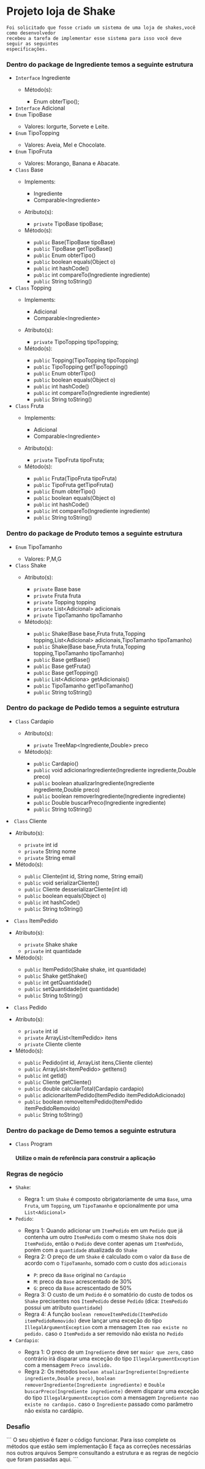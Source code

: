# Projeto loja de Shake 

```
Foi solicitado que fosse criado um sistema de uma loja de shakes,você como desenvolvedor 
recebeu a tarefa de implementar esse sistema para isso você deve seguir as seguintes 
especificações.
```

<h3>Dentro do package de Ingrediente temos a seguinte estrutura</h3>
<ul>
    <li><code>Interface</code> Ingrediente</li>
    <ul>
        <li>Método(s):</li>
        <ul>
            <li>Enum obterTipo();</li>
        </ul>
    </ul>
    <li><code>Interface</code> Adicional</li>
    <li><code>Enum</code> TipoBase</li>
    <ul>
        <li>Valores: Iorgurte, Sorvete e Leite.</li>
    </ul>
    <li><code>Enum</code> TipoTopping</li>
    <ul>
        <li>Valores: Aveia, Mel e Chocolate.</li>
    </ul>
    <li><code>Enum</code> TipoFruta</li>
    <ul>
        <li>Valores: Morango, Banana e Abacate.</li>
    </ul>
    <li><code>Class</code> Base</li>
    <ul>
        <li>Implements:</li>
        <ul>
            <li>Ingrediente</li>
            <li>Comparable&lt;Ingrediente&gt;</li>
        </ul>
    </ul>
    <ul>
        <li>Atributo(s):</li>
        <ul>
            <li><code>private</code> TipoBase tipoBase;</li>
        </ul>
        <li>Método(s):</li>
        <ul>
            <li><code>public</code> Base(TipoBase tipoBase)</li>
            <li><code>public</code> TipoBase getTipoBase()</li>
            <li><code>public</code> Enum obterTipo()</li>
            <li><code>public</code> boolean equals(Object o)</li>
            <li><code>public</code> int hashCode()</li>
            <li><code>public</code> int compareTo(Ingrediente ingrediente)</li>
            <li><code>public</code> String toString()</li>
        </ul>
        </ul>
    <li><code>Class</code> Topping</li>
    <ul>
        <li>Implements:</li>
        <ul>
            <li>Adicional</li>
            <li>Comparable&lt;Ingrediente&gt;</li>
        </ul>
    </ul>
    <ul>
        <li>Atributo(s):</li>
        <ul>
            <li><code>private</code> TipoTopping tipoTopping;</li>
        </ul>
        <li>Método(s):</li>
        <ul>
            <li><code>public</code> Topping(TipoTopping tipoTopping)</li>
            <li><code>public</code> TipoTopping getTipoTopping()</li>
            <li><code>public</code> Enum obterTipo()</li>
            <li><code>public</code> boolean equals(Object o)</li>
            <li><code>public</code> int hashCode()</li>
            <li><code>public</code> int compareTo(Ingrediente ingrediente)</li>
            <li><code>public</code> String toString()</li>
        </ul>
    </ul>
    <li><code>Class</code> Fruta</li>
    <ul>
        <li>Implements:</li>
        <ul>
            <li>Adicional</li>
            <li>Comparable&lt;Ingrediente&gt;</li>
        </ul>
    </ul>
    <ul>
        <li>Atributo(s):</li>
        <ul>
            <li><code>private</code> TipoFruta tipoFruta;</li>
        </ul>
        <li>Método(s):</li>
        <ul>
            <li><code>public</code> Fruta(TipoFruta tipoFruta)</li>
            <li><code>public</code> TipoFruta getTipoFruta()</li>
            <li><code>public</code> Enum obterTipo()</li>
            <li><code>public</code> boolean equals(Object o)</li>
            <li><code>public</code> int hashCode()</li>
            <li><code>public</code> int compareTo(Ingrediente ingrediente)</li>
            <li><code>public</code> String toString()</li>
        </ul>
    </ul>
</ul>

<h3>Dentro do package de Produto temos a seguinte estrutura</h3>
<ul>
    <li><code>Enum</code> TipoTamanho</li>
    <ul>
        <li>Valores: P,M,G</li>
    </ul>
    <li><code>Class</code> Shake</li>
    <ul>
        <li>Atributo(s):</li>
    <ul>
        <li><code>private</code> Base base</li>
        <li><code>private</code> Fruta fruta</li>
        <li><code>private</code> Topping topping</li>
        <li><code>private</code> List&lt;Adicional&gt; adicionais</li>
        <li><code>private</code> TipoTamanho tipoTamanho</li>
    </ul>
    <li>Método(s):</li>
    <ul>
         <li><code>public</code> Shake(Base base,Fruta fruta,Topping topping,List&lt;Adicional&gt; adicionais,TipoTamanho tipoTamanho)</li>
         <li><code>public</code> Shake(Base base,Fruta fruta,Topping topping,TipoTamanho tipoTamanho)</li>
         <li><code>public</code> Base getBase()</li>
         <li><code>public</code> Base getFruta()</li>
         <li><code>public</code> Base getTopping()</li>
         <li><code>public</code> List&lt;Adiciona&gt; getAdicionais()</li>
         <li><code>public</code> TipoTamanho getTipoTamanho()</li>
         <li><code>public</code> String toString()</li>
   </ul>
   </ul>
   </ul>

<h3>Dentro do package de Pedido temos a seguinte estrutura</h3>
<ul>
    <li><code>Class</code> Cardapio</li>
        <ul>
           <li>Atributo(s):</li>
        <ul>
            <li><code>private</code> TreeMap&lt;Ingrediente,Double&gt; preco</li>
    </ul>
    <li>Método(s):</li>
    <ul>
         <li><code>public</code> Cardapio()</li>
         <li><code>public</code> void adicionarIngrediente(Ingrediente ingrediente,Double preco)</li>
         <li><code>public</code> boolean atualizarIngrediente(Ingrediente ingrediente,Double preco)</li>
         <li><code>public</code> boolean removerIngrediente(Ingrediente ingrediente)</li>
         <li><code>public</code> Double buscarPreco(Ingrediente ingrediente)</li>
         <li><code>public</code> String toString()</li>
   </ul>
   </ul>
   </ul>
    <li><code>Class</code> Cliente</li>
         <ul>
           <li>Atributo(s):</li>
         <ul>
            <li><code>private</code> int id</li>
            <li><code>private</code> String nome</li>
            <li><code>private</code> String email</li>
         </ul>
         <li>Método(s):</li>
         <ul>
            <li><code>public</code> Cliente(int id, String nome, String email)</li>
            <li><code>public</code> void serializarCliente()</li>
            <li><code>public</code> Cliente desserializarCliente(int id)</li>
            <li><code>public</code> boolean equals(Object o)</li>
            <li><code>public</code> int hashCode()</li>
            <li><code>public</code> String toString()</li>
         </ul>
         </ul>
    <li><code>Class</code> ItemPedido</li>
          <ul>
           <li>Atributo(s):</li>
          <ul>
            <li><code>private</code> Shake shake</li>
            <li><code>private</code> int quantidade</li>
         </ul>
         <li>Método(s):</li>
         <ul>
            <li><code>public</code> ItemPedido(Shake shake, int quantidade)</li>
            <li><code>public</code> Shake getShake()</li>
            <li><code>public</code> int getQuantidade()</li>
            <li><code>public</code> setQuantidade(int quantidade)</li>
            <li><code>public</code> String toString()</li>
         </ul>
         </ul>
    <li><code>Class</code> Pedido</li>
       <ul>
           <li>Atributo(s):</li>
          <ul>
            <li><code>private</code> int id</li>
            <li><code>private</code> ArrayList&lt;ItemPedido&gt; itens</li>
            <li><code>private</code> Cliente cliente</li>
         </ul>
         <li>Método(s):</li>
         <ul>
            <li><code>public</code> Pedido(int id, ArrayList<ItemPedido> itens,Cliente cliente)</li>
            <li><code>public</code> ArrayList&lt;ItemPedido&gt; getItens()</li>
            <li><code>public</code> int getId()</li>
            <li><code>public</code> Cliente getCliente()</li>
            <li><code>public</code> double calcularTotal(Cardapio cardapio)</li>
            <li><code>public</code> adicionarItemPedido(ItemPedido itemPedidoAdicionado)</li>
            <li><code>public</code> boolean removeItemPedido(ItemPedido itemPedidoRemovido)</li>
            <li><code>public</code> String toString()</li>
         </ul>
       </ul>


<h3>Dentro do package de Demo temos a seguinte estrutura</h3>
<ul>
    <li><code>Class</code> Program</li>
    <h4>Utilize  o main de referência para construir a aplicação</h4>
</ul>


<h3>Regras de negócio</h3>
<ul>
    <li><code>Shake</code>:</li>
    <ul>
        <li>Regra 1: um <code>Shake</code> é composto obrigatoriamente de uma <code>Base</code>, uma <code>Fruta</code>, um <code>Topping</code>, um <code>TipoTamanho</code> e opcionalmente por uma <code>List&lt;Adicional&gt;</code></li>
    </ul>
    <li><code>Pedido</code>:</li>
    <ul>
        <li>Regra 1: Quando adicionar um <code>ItemPedido</code> em um <code>Pedido</code> que já contenha um outro <code>ItemPedido</code> com o mesmo <code>Shake</code> nos dois <code>ItemPedido</code>, então o <code>Pedido</code> deve conter apenas um <code>ItemPedido</code>, porém com a <code>quantidade</code> atualizada do <code>Shake</code></li>
        <li>Regra 2: O preço de um <code>Shake</code> é calculado com o valor da <code>Base</code> de acordo com o <code>TipoTamanho</code>, somado com o custo dos <code>adicionais</code></li>
        <ul>
            <li><code>P</code>: preco da <code>Base</code> original no <code>Cardapio</code></li>
            <li><code>M</code>: preco da <code>Base</code> acrescentado de 30%</li>
            <li><code>G</code>: preco da <code>Base</code> acrescentado de 50%</li>         
        </ul>   
        <li>Regra 3: O custo de um <code>Pedido</code> é o somatório do custo de todos os <code>Shake</code> precisentes nos <code>ItemPedido</code> desse <code>Pedido</code> (dica: <code>ItemPedido</code> possui um atributo <code>quantidade</code>)</li>
        <li>Regra 4: A função <code>boolean removeItemPedido(ItemPedido itemPedidoRemovido)</code> deve lançar uma exceção do tipo <code>IllegalArgumentException</code> com a mensagem <code>Item nao existe no pedido.</code> caso o <code>ItemPedido</code> a ser removido não exista no <code>Pedido</code></li>
    </ul>
    <li><code>Cardapio</code>:</li>
    <ul>
        <li>Regra 1: O preco de um <code>Ingrediente</code> deve ser <code>maior que zero</code>, caso contrário irá disparar uma exceção do tipo <code>IllegalArgumentException</code> com a mensagem <code>Preco invalido.</code></li>
        <li>Regra 2: Os métodos <code>boolean atualizarIngrediente(Ingrediente ingrediente,Double preco)</code>, <code>boolean removerIngrediente(Ingrediente ingrediente)</code> e <code>Double buscarPreco(Ingrediente ingrediente)</code> devem disparar uma exceção do tipo <code>IllegalArgumentException</code> com a mensagem <code>Ingrediente nao existe no cardapio.</code> caso o <code>Ingrediente</code> passado como parâmetro não exista no cardápio.</li>
    </ul>
</ul>

<h3>Desafio</h3>
```
O seu objetivo é fazer o código funcionar. 
Para isso complete os métodos que estão sem implementação
E faça as correções necessárias nos outros arquivos
Sempre consultando a estrutura e as regras de negócio que foram passadas aqui.
```

